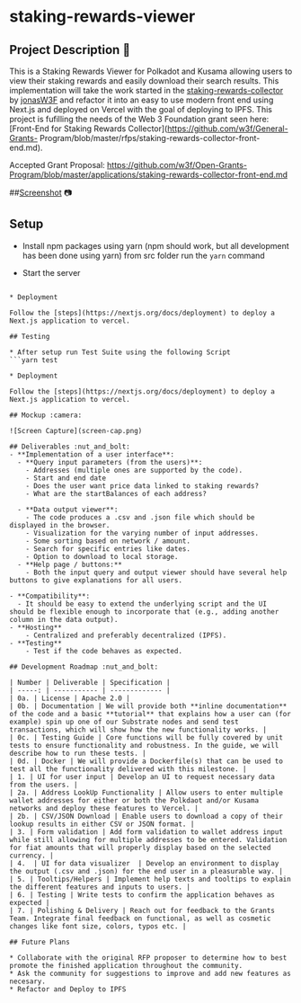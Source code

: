 # staking-rewards-viewer

## Project Description :page_facing_up:

This is a Staking Rewards Viewer for Polkadot and Kusama allowing users to view their staking rewards and easily download their search results.
This implementation will take the work started in the [staking-rewards-collector](https://github.com/w3f/staking-rewards-collector) by [jonasW3F](https://github.com/jonasW3F) and refactor it into an easy to use modern front end using Next.js and deployed on Vercel with the goal of deploying to IPFS. This project is fufilling the needs of the Web 3 Foundation grant seen here: [Front-End for Staking Rewards Collector](https://github.com/w3f/General-Grants-
Program/blob/master/rfps/staking-rewards-collector-front-end.md).

Accepted Grant Proposal: https://github.com/w3f/Open-Grants-Program/blob/master/applications/staking-rewards-collector-front-end.md

##[Screenshot](public/screenshot.png) :camera:


## Setup

* Install npm packages using yarn (npm should work, but all development has been done using yarn)
  from src folder run the `yarn` command

* Start the server
```yarn run dev

* Deployment

Follow the [steps](https://nextjs.org/docs/deployment) to deploy a Next.js application to vercel.

## Testing

* After setup run Test Suite using the following Script
```yarn test

* Deployment

Follow the [steps](https://nextjs.org/docs/deployment) to deploy a Next.js application to vercel.

## Mockup :camera:

![Screen Capture](screen-cap.png)

## Deliverables :nut_and_bolt:
- **Implementation of a user interface**:
  - **Query input parameters (from the users)**:
    - Addresses (multiple ones are supported by the code).
    - Start and end date
    - Does the user want price data linked to staking rewards?
    - What are the startBalances of each address?

  - **Data output viewer**:
    - The code produces a .csv and .json file which should be displayed in the browser.
    - Visualization for the varying number of input addresses.
    - Some sorting based on network / amount.
    - Search for specific entries like dates.
    - Option to download to local storage.
  - **Help page / buttons:**
    - Both the input query and output viewer should have several help buttons to give explanations for all users.

- **Compatibility**:
  - It should be easy to extend the underlying script and the UI should be flexible enough to incorporate that (e.g., adding another column in the data output).
- **Hosting**
    - Centralized and preferably decentralized (IPFS).
- **Testing**
    - Test if the code behaves as expected.

## Development Roadmap :nut_and_bolt:

| Number | Deliverable | Specification |
| -----: | ----------- | ------------- |
| 0a. | License | Apache 2.0 |
| 0b. | Documentation | We will provide both **inline documentation** of the code and a basic **tutorial** that explains how a user can (for example) spin up one of our Substrate nodes and send test transactions, which will show how the new functionality works. |
| 0c. | Testing Guide | Core functions will be fully covered by unit tests to ensure functionality and robustness. In the guide, we will describe how to run these tests. |
| 0d. | Docker | We will provide a Dockerfile(s) that can be used to test all the functionality delivered with this milestone. |
| 1. | UI for user input | Develop an UI to request necessary data from the users. |
| 2a. | Address LookUp Functionality | Allow users to enter multiple wallet addresses for either or both the Polkdaot and/or Kusama networks and deploy these features to Vercel. |
| 2b. | CSV/JSON Download | Enable users to download a copy of their lookup results in either CSV or JSON format. |
| 3. | Form validation | Add form validation to wallet address input while still allowing for multiple addresses to be entered. Validation for fiat amounts that will properly display based on the selected currency. |
| 4.  | UI for data visualizer  | Develop an environment to display the output (.csv and .json) for the end user in a pleasurable way. |
| 5. | Tooltips/Helpers | Implement help texts and tooltips to explain the different features and inputs to users. |
| 6. | Testing | Write tests to confirm the application behaves as expected |
| 7. | Polishing & Delivery | Reach out for feedback to the Grants Team. Integrate final feedback on functional, as well as cosmetic changes like font size, colors, typos etc. |

## Future Plans

* Collaborate with the original RFP proposer to determine how to best promote the finished application throughout the community.
* Ask the community for suggestions to improve and add new features as necesary.
* Refactor and Deploy to IPFS
